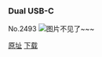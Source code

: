 ### Dual USB-C
No.2493
![图片不见了~~~](https://imgs.xkcd.com/comics/dual_usb_c.png)

[原址](https://xkcd.com//2493) [下载](https://imgs.xkcd.com/comics/dual_usb_c.png)

